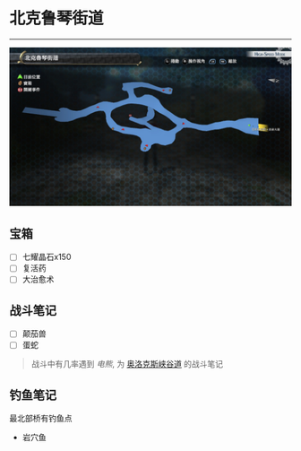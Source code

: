 # 北克鲁琴街道

---

![北克鲁琴街道](../images/map_北克鲁琴街道.jpg)

## 宝箱

- [ ]  七耀晶石x150
- [ ]  复活药
- [ ]  大治愈术

## 战斗笔记

- [ ]  颠茄兽
- [ ]  蛋蛇

> 战斗中有几率遇到 *电熊*, 为 [奥洛克斯峡谷道](/game/TheLegendOfHeroes/SenNoKiseki/locations/奥洛克斯峡谷道.md#奥洛克斯峡谷道) 的战斗笔记

## 钓鱼笔记

最北部桥有钓鱼点

- 岩穴鱼
